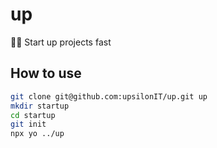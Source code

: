 # up

🏃‍♂️ Start up projects fast

## How to use
```sh
git clone git@github.com:upsilonIT/up.git up
mkdir startup
cd startup
git init
npx yo ../up
```
